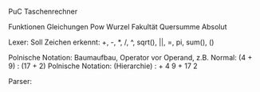 PuC Taschenrechner

Funktionen
Gleichungen
Pow
Wurzel
Fakultät
Quersumme
Absolut


Lexer: Soll Zeichen erkennt: +, -, *, /, ^, sqrt(), ||, =, pi, sum(), ()

Polnische Notation: Baumaufbau, Operator vor Operand, z.B.
Normal:
(4 + 9) : (17 + 2)
Polnische Notation: (Hierarchie)
: + 4 9 + 17 2

Parser:

